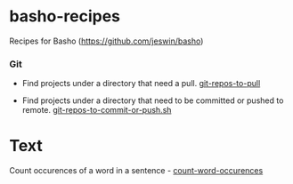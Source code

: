 # basho-recipes

Recipes for Basho (https://github.com/jeswin/basho)

### Git

- Find projects under a directory that need a pull. [git-repos-to-pull](https://github.com/jeswin/basho-recipes/git/git-repos-to-pull)

- Find projects under a directory that need to be committed or pushed to remote. [git-repos-to-commit-or-push.sh](https://github.com/jeswin/basho-recipes/git/git-repos-to-commit-or-push.sh)

# Text

Count occurences of a word in a sentence - [count-word-occurences](https://github.com/jeswin/basho-recipes/git/count-word-occurences.sh)
